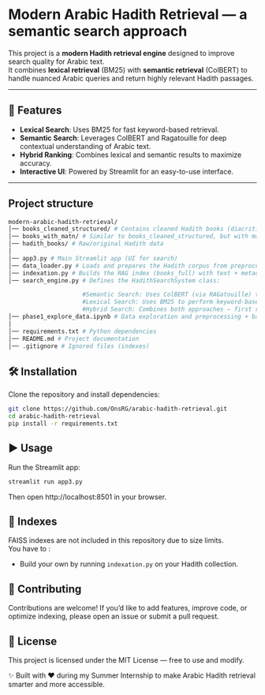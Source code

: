 # Modern Arabic Hadith Retrieval — a semantic search approach

This project is a **modern Hadith retrieval engine** designed to improve search quality for Arabic text.  
It combines **lexical retrieval** (BM25) with **semantic retrieval** (ColBERT) to handle nuanced Arabic queries and return highly relevant Hadith passages.

---

## 🚀 Features
- **Lexical Search**: Uses BM25 for fast keyword-based retrieval.  
- **Semantic Search**: Leverages ColBERT and Ragatouille for deep contextual understanding of Arabic text.  
- **Hybrid Ranking**: Combines lexical and semantic results to maximize accuracy.  
- **Interactive UI**: Powered by Streamlit for an easy-to-use interface.  

---
## Project structure
```bash
modern-arabic-hadith-retrieval/
│── books_cleaned_structured/ # Contains cleaned Hadith books (diacritics removed, normalized text, structured with metadata like chapters & references)
│── books_with_matn/ # Similar to books_cleaned_structured, but with matn extraction applied — isolates the main Hadith content from isnād.
│── hadith_books/ # Raw/original Hadith data
│
│── app3.py # Main Streamlit app (UI for search)
│── data_loader.py # Loads and prepares the Hadith corpus from preprocessed JSON files.
│── indexation.py # Builds the RAG index (books_full) with text + metadata for hybrid search.
│── search_engine.py # Defines the HadithSearchSystem class:

                     #Semantic Search: Uses ColBERT (via RAGatouille) to retrieve contextually relevant Hadiths.
                     #Lexical Search: Uses BM25 to perform keyword-based search.
                     #Hybrid Search: Combines both approaches — first retrieves candidates with BM25, then reranks them semantically with ColBERT for maximum accuracy.
│── phase1_explore_data.ipynb # Data exploration and preprocessing + baseline retrieval experiments.
│
│── requirements.txt # Python dependencies
│── README.md # Project documentation
│── .gitignore # Ignored files (indexes)
```
## 🛠 Installation
Clone the repository and install dependencies:

```bash
git clone https://github.com/OnsRG/arabic-hadith-retrieval.git
cd arabic-hadith-retrieval
pip install -r requirements.txt
```
## ▶️ Usage
Run the Streamlit app:
```bash
streamlit run app3.py
```
Then open http://localhost:8501 in your browser.

## 📂 Indexes
FAISS indexes are not included in this repository due to size limits.  
You have to : 
- Build your own by running `indexation.py` on your Hadith collection.

## 🤝 Contributing

Contributions are welcome!
If you’d like to add features, improve code, or optimize indexing, please open an issue or submit a pull request.

## 📜 License

This project is licensed under the MIT License — free to use and modify.

✨ Built with ❤️ during my Summer Internship to make Arabic Hadith retrieval smarter and more accessible.